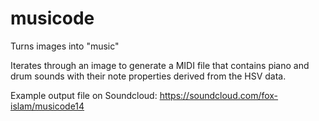 # musicode
Turns images into "music" 

Iterates through an image to generate a MIDI file that contains piano and drum sounds with their note properties derived from the HSV data.

Example output file on Soundcloud:
https://soundcloud.com/fox-islam/musicode14
